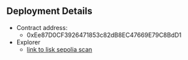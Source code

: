 ## Deployment Details
* Contract address:
  * 0xEe87D0CF3926471853c82dB8EC47669E79C8BdD1
* Explorer
  * [link to lisk sepolia scan](https://sepolia-blockscout.lisk.com/address/0xEe87D0CF3926471853c82dB8EC47669E79C8BdD1#code)